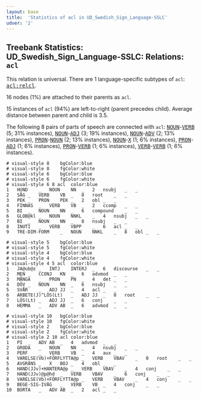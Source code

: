 ```yaml
---
layout: base
title:  'Statistics of acl in UD_Swedish_Sign_Language-SSLC'
udver: '2'
---
```


## Treebank Statistics: UD_Swedish_Sign_Language-SSLC: Relations: `acl`

This relation is universal.
There are 1 language-specific subtypes of `acl`: <tt><a href="swl_sslc-dep-acl-relcl.html">acl:relcl</a></tt>.

16 nodes (1%) are attached to their parents as `acl`.

15 instances of `acl` (94%) are left-to-right (parent precedes child).
Average distance between parent and child is 3.5.

The following 8 pairs of parts of speech are connected with `acl`: <tt><a href="swl_sslc-pos-NOUN.html">NOUN</a></tt>-<tt><a href="swl_sslc-pos-VERB.html">VERB</a></tt> (5; 31% instances), <tt><a href="swl_sslc-pos-NOUN.html">NOUN</a></tt>-<tt><a href="swl_sslc-pos-ADJ.html">ADJ</a></tt> (3; 19% instances), <tt><a href="swl_sslc-pos-NOUN.html">NOUN</a></tt>-<tt><a href="swl_sslc-pos-ADV.html">ADV</a></tt> (2; 13% instances), <tt><a href="swl_sslc-pos-PRON.html">PRON</a></tt>-<tt><a href="swl_sslc-pos-NOUN.html">NOUN</a></tt> (2; 13% instances), <tt><a href="swl_sslc-pos-NOUN.html">NOUN</a></tt>-<tt><a href="swl_sslc-pos-X.html">X</a></tt> (1; 6% instances), <tt><a href="swl_sslc-pos-PRON.html">PRON</a></tt>-<tt><a href="swl_sslc-pos-ADJ.html">ADJ</a></tt> (1; 6% instances), <tt><a href="swl_sslc-pos-PRON.html">PRON</a></tt>-<tt><a href="swl_sslc-pos-VERB.html">VERB</a></tt> (1; 6% instances), <tt><a href="swl_sslc-pos-VERB.html">VERB</a></tt>-<tt><a href="swl_sslc-pos-VERB.html">VERB</a></tt> (1; 6% instances).


~~~ conllu
# visual-style 8	bgColor:blue
# visual-style 8	fgColor:white
# visual-style 6	bgColor:blue
# visual-style 6	fgColor:white
# visual-style 6 8 acl	color:blue
1	HUND	_	NOUN	NN	_	2	nsubj	_	_
2	SÅG	_	VERB	VB	_	0	root	_	_
3	PEK	_	PRON	PEK	_	2	obl	_	_
4	FINNAS	_	VERB	VB	_	2	ccomp	_	_
5	BI	_	NOUN	NN	_	6	compound	_	_
6	GLOB@kl	_	NOUN	NNKL	_	4	nsubj	_	_
7	BI	_	NOUN	NN	_	8	nsubj	_	_
8	INUTI	_	VERB	VBPP	_	6	acl	_	_
9	TRE-DIM-FORM	_	NOUN	NNKL	_	8	obl	_	_

~~~


~~~ conllu
# visual-style 5	bgColor:blue
# visual-style 5	fgColor:white
# visual-style 4	bgColor:blue
# visual-style 4	fgColor:white
# visual-style 4 5 acl	color:blue
1	JA@ub@z	_	INTJ	INTERJ	_	6	discourse	_	_
2	MEN	_	CCONJ	KN	_	6	advmod	_	_
3	MÅNGA	_	PRON	PN	_	4	det	_	_
4	DÖV	_	NOUN	NN	_	6	nsubj	_	_
5	SVÅR	_	ADJ	JJ	_	4	acl	_	_
6	ARBETE(J)^LÖS(Lt)	_	ADJ	JJ	_	0	root	_	_
7	LÖS(Lt)	_	ADJ	JJ	_	6	conj	_	_
8	HEMMA	_	ADV	AB	_	6	advmod	_	_

~~~


~~~ conllu
# visual-style 10	bgColor:blue
# visual-style 10	fgColor:white
# visual-style 2	bgColor:blue
# visual-style 2	fgColor:white
# visual-style 2 10 acl	color:blue
1	PI	_	ADV	AB	_	4	advmod	_	_
2	GRODA	_	NOUN	NN	_	4	nsubj	_	_
3	PERF	_	VERB	VB	_	4	aux	_	_
4	VARELSE(Vb)+FÖRFLYTTA@p	_	VERB	VBAV	_	0	root	_	_
5	AVGRÄNS	_	X	BOJ	_	4	obl	_	_
6	HAND(JJv)+HANTERA@p	_	VERB	VBAV	_	4	conj	_	_
7	HAND(JJv)@p@hd	_	VERB	VBAV	_	6	conj	_	_
8	VARELSE(Vb)+FÖRFLYTTA@p	_	VERB	VBAV	_	4	conj	_	_
9	BEGE-SIG-IVÄG	_	VERB	VB	_	4	conj	_	_
10	BORTA	_	ADV	AB	_	2	acl	_	_

~~~


